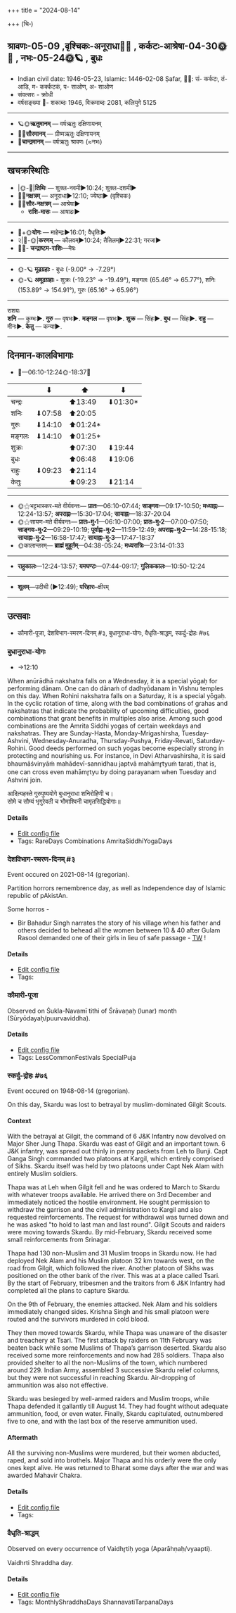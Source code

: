 +++
title = "2024-08-14"

+++
(चि॰)
## श्रावणः-05-09  ,वृश्चिकः-अनूराधा🌛🌌  ,  कर्कटः-आश्रेषा-04-30🌞🌌  ,  नभः-05-24🌞🪐  , बुधः
- Indian civil date: 1946-05-23, Islamic: 1446-02-08 Ṣafar, 🌌🌞: सं- कर्कटः, तं- आडि, म- कर्क्कटकं, प- साओण, अ- शाओण
- संवत्सरः - क्रोधी
- वर्षसङ्ख्या 🌛- शकाब्दः 1946, विक्रमाब्दः 2081, कलियुगे 5125
___________________
- 🪐🌞**ऋतुमानम्** — वर्षऋतुः दक्षिणायनम्
- 🌌🌞**सौरमानम्** — ग्रीष्मऋतुः दक्षिणायनम्
- 🌛**चान्द्रमानम्** — वर्षऋतुः श्रावणः (≈नभः)
___________________


## खचक्रस्थितिः
- |🌞-🌛|**तिथिः** — शुक्ल-नवमी►10:24; शुक्ल-दशमी►  
- 🌌🌛**नक्षत्रम्** — अनूराधा►12:10; ज्येष्ठा► (वृश्चिकः)  
- 🌌🌞**सौर-नक्षत्रम्** — आश्रेषा►  
  - **राशि-मासः** — आषाढः► 
___________________
- 🌛+🌞**योगः** — माहेन्द्रः►16:01; वैधृतिः►  
- २|🌛-🌞|**करणम्** — कौलवम्►10:24; तैतिलम्►22:31; गरजा►  
- 🌌🌛- **चन्द्राष्टम-राशिः**—मेषः  
___________________
- 🌞-🪐 **मूढग्रहाः** - बुधः (-9.00° → -7.29°)
- 🌞-🪐 **अमूढग्रहाः** - शुक्रः (-19.23° → -19.49°), मङ्गलः (65.46° → 65.77°), शनिः (153.89° → 154.91°), गुरुः (65.16° → 65.96°)
___________________
राशयः  
**शनि** — कुम्भः►. **गुरु** — वृषभः►. **मङ्गल** — वृषभः►. **शुक्र** — सिंहः►. **बुध** — सिंहः►. **राहु** — मीनः►. **केतु** — कन्या►. 
___________________


## दिनमान-कालविभागाः
- 🌅—06:10-12:24🌞-18:37🌇  

|      |⬇     |⬆     |⬇     |
|------|-----|-----|------|
|चन्द्रः|     |⬆13:49 |⬇01:30*|
|शनिः   |⬇07:58 |⬆20:05 |     |
|गुरुः  |⬇14:10 |⬆01:24*|     |
|मङ्गलः |⬇14:10 |⬆01:25*|     |
|शुक्रः |     |⬆07:30 |⬇19:44 |
|बुधः   |     |⬆06:48 |⬇19:06 |
|राहुः  |⬇09:23 |⬆21:14 |     |
|केतुः  |     |⬆09:23 |⬇21:14 |
___________________
- 🌞⚝भट्टभास्कर-मते वीर्यवन्तः— **प्रातः**—06:10-07:44; **साङ्गवः**—09:17-10:50; **मध्याह्नः**—12:24-13:57; **अपराह्णः**—15:30-17:04; **सायाह्नः**—18:37-20:04  
- 🌞⚝सायण-मते वीर्यवन्तः— **प्रातः-मु॰1**—06:10-07:00; **प्रातः-मु॰2**—07:00-07:50; **साङ्गवः-मु॰2**—09:29-10:19; **पूर्वाह्णः-मु॰2**—11:59-12:49; **अपराह्णः-मु॰2**—14:28-15:18; **सायाह्नः-मु॰2**—16:58-17:47; **सायाह्नः-मु॰3**—17:47-18:37  
- 🌞कालान्तरम्— **ब्राह्मं मुहूर्तम्**—04:38-05:24; **मध्यरात्रिः**—23:14-01:33  
___________________
- **राहुकालः**—12:24-13:57; **यमघण्टः**—07:44-09:17; **गुलिककालः**—10:50-12:24  
___________________
- **शूलम्**—उदीची (►12:49); **परिहारः**–क्षीरम्  
___________________

## उत्सवाः
- कौमारी-पूजा, देशविभाग-स्मरण-दिनम् #३, बुधानुराधा-योगः, वैधृति-श्राद्धम्, स्कर्दु-द्रोहः #७६
### बुधानुराधा-योगः
- →12:10



When anūrādhā nakshatra falls on a Wednesday, it is a special yōgaḥ for performing dānam. One can do dānaṁ of dadhyōdanam in Vishnu temples on this day. When Rohini nakshatra falls on a Saturday, it is a special yōgaḥ. In the cyclic rotation of time, along with the bad combinations of grahas and nakshatras that indicate the probability of upcoming difficulties, good combinations that grant benefits in multiples also arise. Among such good combinations are the Amrita Siddhi yogas of certain weekdays and nakshatras. They are Sunday-Hasta, Monday-Mrigashirsha, Tuesday-Ashvini, Wednesday-Anuradha, Thursday-Pushya, Friday-Revati, Saturday-Rohini. Good deeds performed on such yogas become especially strong in protecting and nourishing us.
For instance, in Devi Atharvashirsha, it is said bhaumāśvinyāṁ mahādevī-sannidhau japtvā mahāmr̥tyuṁ tarati, that is, one can cross even mahāmr̥tyu by doing parayanam when Tuesday and Ashvini join.

आदित्यहस्ते गुरुपुष्ययोगे बुधानुराधा शनिरोहिणी च।  
सोमे च सौम्यं भृगुरेवती च भौमाश्विनी चामृतसिद्धियोगाः॥



#### Details
- [Edit config file](https://github.com/jyotisham/adyatithi/blob/master/time_focus/amrita-siddhi/description_only/budhAnurAdhA-yOgaH.toml)
- Tags: RareDays Combinations AmritaSiddhiYogaDays


### देशविभाग-स्मरण-दिनम् #३

Event occured on 2021-08-14 (gregorian). 

Partition horrors remembrence day, as well as Independence day of Islamic republic of pAkistAn.

Some horros -
- Bir Bahadur Singh narrates the story of his village when his father and others decided to behead all the women between 10 & 40 after Gulam Rasool demanded one of their girls in lieu of safe passage - [TW](https://twitter.com/alok_bhatt/status/1426513623631859712) !

#### Details
- [Edit config file](https://github.com/jyotisham/adyatithi/blob/master/mahApuruSha/xatra-later/gregorian/day/08/14/desha-vibhAga-smaraNa-dinam.toml)
- Tags: 


### कौमारी-पूजा

Observed on Śukla-Navamī tithi of Śrāvaṇaḥ (lunar) month (Sūryōdayaḥ/puurvaviddha). 



#### Details
- [Edit config file](https://github.com/jyotisham/adyatithi/blob/master/devatA/shakti/lunar_month/tithi/05/09/kaumArI-pUjA.toml)
- Tags: LessCommonFestivals SpecialPuja


### स्कर्दु-द्रोहः #७६

Event occured on 1948-08-14 (gregorian). 

On this day, Skardu was lost to betrayal by muslim-dominated Gilgit Scouts.

#### Context
With the betrayal at Gilgit, the command of 6 J&K Infantry now devolved on Major Sher Jung Thapa. Skardu was east of Gilgit and an important town. 6 J&K infantry, was spread out thinly in penny packets from Leh to Bunji. Capt Ganga Singh commanded two platoons at Kargil, which entirely comprised of Sikhs. Skardu itself was held by two platoons under Capt Nek Alam with entirely Muslim soldiers. 

Thapa was at Leh when Gilgit fell and he was ordered to March to Skardu with whatever troops available. He arrived there on 3rd December and immediately noticed the hostile environment. He sought permission to withdraw the garrison and the civil administration to Kargil and also requested reinforcements. The request for withdrawal was turned down and he was asked "to hold to last man and last round". Gilgit Scouts and raiders were moving towards Skardu. By mid-February, Skardu received some small reinforcements from Srinagar.

Thapa had 130 non-Muslim and 31 Muslim troops in Skardu now. He had deployed Nek Alam and his Muslim platoon 32 km towards west, on the road from Gilgit, which followed the river. Another platoon of Sikhs was positioned on the other bank of the river. This was at a place called Tsari. By the start of February, tribesmen and the traitors from 6 J&K Infantry had completed all the plans to capture Skardu. 

On the 9th of February, the enemies attacked. Nek Alam and his soldiers immediately changed sides. Krishna Singh and his small platoon were routed and the survivors murdered in cold blood.

They then moved towards Skardu, while Thapa was unaware of the disaster and treachery at Tsari. The first attack by raiders on 11th February was beaten back while some Muslims of Thapa’s garrison deserted. Skardu also received some more reinforcements and now had 285 soldiers. Thapa also provided shelter to all the non-Muslims of the town, which numbered around 229.  Indian Army, assembled 3 successive Skardu relief columns, but they were not successful in reaching Skardu. Air-dropping of ammunition was also not effective.

Skardu was besieged by well-armed raiders and Muslim troops, while Thapa defended it gallantly till August 14. They had fought without adequate ammunition, food, or even water. Finally, Skardu capitulated, outnumbered five to one, and with the last box of the reserve ammunition used. 

#### Aftermath
All the surviving non-Muslims were murdered, but their women abducted, raped, and sold into brothels. Major Thapa and his orderly were the only ones kept alive. He was returned to Bharat some days after the war and was awarded Mahavir Chakra.

#### Details
- [Edit config file](https://github.com/jyotisham/adyatithi/blob/master/mahApuruSha/xatra-later/gregorian/day/08/14/skardu-drohaH.toml)
- Tags: 


### वैधृति-श्राद्धम्

Observed on every occurrence of Vaidhr̥tiḥ yoga (Aparāhṇaḥ/vyaapti). 

Vaidhrti Shraddha day.

#### Details
- [Edit config file](https://github.com/jyotisham/adyatithi/blob/master/devatA/pitR/sidereal_solar_month/yoga/00/27/vaidhRti-zrAddham.toml)
- Tags: MonthlyShraddhaDays ShannavatiTarpanaDays


